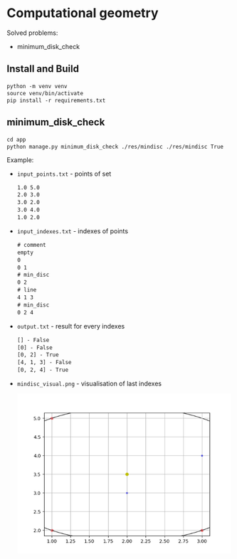# Computational geometry

Solved problems:
- minimum_disk_check

## Install and Build
```shell
python -m venv venv
source venv/bin/activate
pip install -r requirements.txt
```

## minimum_disk_check
```shell
cd app
python manage.py minimum_disk_check ./res/mindisc ./res/mindisc True
```

Example:
- `input_points.txt` - points of set
  ```txt
  1.0 5.0
  2.0 3.0
  3.0 2.0
  3.0 4.0
  1.0 2.0
  ```
- `input_indexes.txt` - indexes of points
  ```txt
  # comment
  empty
  0
  0 1
  # min_disc
  0 2
  # line
  4 1 3
  # min_disc
  0 2 4
  ```
- `output.txt` - result for every indexes
  ```txt
  [] - False
  [0] - False
  [0, 2] - True
  [4, 1, 3] - False
  [0, 2, 4] - True
  ```
- `mindisc_visual.png` - visualisation of last indexes

  ![mindisc](./app/res/mindisc/mindisc_visual.png)
